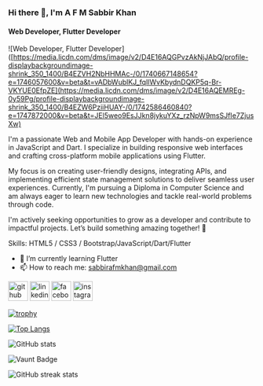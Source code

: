 ### Hi there 👋, I'm A F M Sabbir Khan
#### Web Developer, Flutter Developer
![Web Developer, Flutter Developer]([https://media.licdn.com/dms/image/v2/D4E16AQGPvzAkNjJAbQ/profile-displaybackgroundimage-shrink_350_1400/B4EZVH2NbHHMAc-/0/1740667148654?e=1746057600&v=beta&t=vADbWublKJ_fqIlWvKbydnDQKP5q-Br-VKYUE0EfpZE](https://media.licdn.com/dms/image/v2/D4E16AQEMREg-0y59Pg/profile-displaybackgroundimage-shrink_350_1400/B4EZW6PziiHUAY-/0/1742586460840?e=1747872000&v=beta&t=JEl5weo9EsJJkn8jykuYXz_rzNpW9msSJfIe7ZjusXw)

I'm a passionate Web and Mobile App Developer with hands-on experience in JavaScript and Dart. I specialize in building responsive web interfaces and crafting cross-platform mobile applications using Flutter.

My focus is on creating user-friendly designs, integrating APIs, and implementing efficient state management solutions to deliver seamless user experiences. Currently, I'm pursuing a Diploma in Computer Science and am always eager to learn new technologies and tackle real-world problems through code.

I'm actively seeking opportunities to grow as a developer and contribute to impactful projects. Let’s build something amazing together! 🚀

Skills:  HTML5 / CSS3 / Bootstrap/JavaScript/Dart/Flutter

- 🌱 I’m currently learning Flutter  
- 📫 How to reach me: sabbirafmkhan@gmail.com 


[<img src='https://cdn.jsdelivr.net/npm/simple-icons@3.0.1/icons/github.svg' alt='github' height='40'>](https://github.com/sabbirafmkhan)  [<img src='https://cdn.jsdelivr.net/npm/simple-icons@3.0.1/icons/linkedin.svg' alt='linkedin' height='40'>](https://www.linkedin.com/in/afmsabbirkhan/)  [<img src='https://cdn.jsdelivr.net/npm/simple-icons@3.0.1/icons/facebook.svg' alt='facebook' height='40'>](https://www.facebook.com/afmsabbirkhan)  [<img src='https://cdn.jsdelivr.net/npm/simple-icons@3.0.1/icons/instagram.svg' alt='instagram' height='40'>](https://www.instagram.com/afmsabbirkhan/)  

[![trophy](https://github-profile-trophy.vercel.app/?username=sabbirafmkhan)](https://github.com/ryo-ma/github-profile-trophy)

[![Top Langs](https://github-readme-stats.vercel.app/api/top-langs/?username=sabbirafmkhan)](https://github.com/anuraghazra/github-readme-stats)

![GitHub stats](https://github-readme-stats.vercel.app/api?username=sabbirafmkhan&show_icons=true&count_private=true)  

![Vaunt Badge](https://api.vaunt.dev/v1/github/entities/sabbirafmkhan/contributions?format=svg&private=true)  

![GitHub streak stats](https://streak-stats.demolab.com/?user=sabbirafmkhan)  

